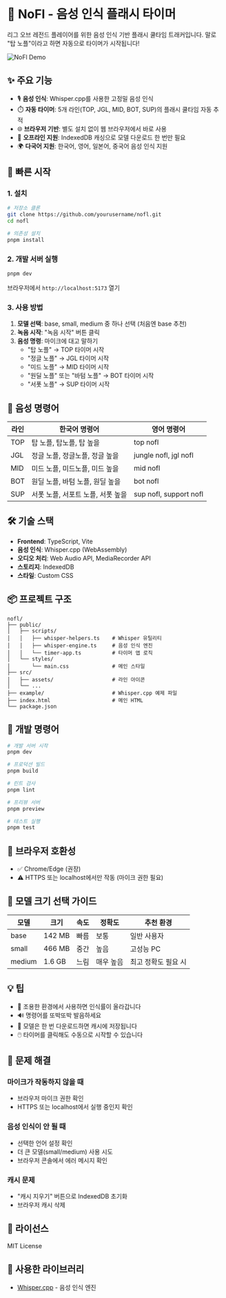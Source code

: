 # 🎤 NoFl - 음성 인식 플래시 타이머

리그 오브 레전드 플레이어를 위한 음성 인식 기반 플래시 쿨타임 트래커입니다. 말로 "탑 노플"이라고 하면 자동으로 타이머가 시작됩니다!

![NoFl Demo](https://via.placeholder.com/800x400.png?text=NoFl+Demo)

## ✨ 주요 기능

- 🎙️ **음성 인식**: Whisper.cpp를 사용한 고정밀 음성 인식
- ⏱️ **자동 타이머**: 5개 라인(TOP, JGL, MID, BOT, SUP)의 플래시 쿨타임 자동 추적
- 🌐 **브라우저 기반**: 별도 설치 없이 웹 브라우저에서 바로 사용
- 💾 **오프라인 지원**: IndexedDB 캐싱으로 모델 다운로드 한 번만 필요
- 🌍 **다국어 지원**: 한국어, 영어, 일본어, 중국어 음성 인식 지원

## 🚀 빠른 시작

### 1. 설치

```bash
# 저장소 클론
git clone https://github.com/yourusername/nofl.git
cd nofl

# 의존성 설치
pnpm install
```

### 2. 개발 서버 실행

```bash
pnpm dev
```

브라우저에서 `http://localhost:5173` 열기

### 3. 사용 방법

1. **모델 선택**: base, small, medium 중 하나 선택 (처음엔 base 추천)
2. **녹음 시작**: "녹음 시작" 버튼 클릭
3. **음성 명령**: 마이크에 대고 말하기
   - "탑 노플" → TOP 타이머 시작
   - "정글 노플" → JGL 타이머 시작
   - "미드 노플" → MID 타이머 시작
   - "원딜 노플" 또는 "바텀 노플" → BOT 타이머 시작
   - "서폿 노플" → SUP 타이머 시작

## 🎯 음성 명령어

| 라인 | 한국어 명령어 | 영어 명령어 |
|------|--------------|-------------|
| TOP  | 탑 노플, 탑노플, 탑 높을 | top nofl |
| JGL  | 정글 노플, 정글노플, 정글 높을 | jungle nofl, jgl nofl |
| MID  | 미드 노플, 미드노플, 미드 높을 | mid nofl |
| BOT  | 원딜 노플, 바텀 노플, 원딜 높을 | bot nofl |
| SUP  | 서폿 노플, 서포트 노플, 서폿 높을 | sup nofl, support nofl |

## 🛠️ 기술 스택

- **Frontend**: TypeScript, Vite
- **음성 인식**: Whisper.cpp (WebAssembly)
- **오디오 처리**: Web Audio API, MediaRecorder API
- **스토리지**: IndexedDB
- **스타일**: Custom CSS

## 📦 프로젝트 구조

```
nofl/
├── public/
│   ├── scripts/
│   │   ├── whisper-helpers.ts    # Whisper 유틸리티
│   │   ├── whisper-engine.ts     # 음성 인식 엔진
│   │   └── timer-app.ts          # 타이머 앱 로직
│   └── styles/
│       └── main.css              # 메인 스타일
├── src/
│   ├── assets/                   # 라인 아이콘
│   └── ...
├── example/                      # Whisper.cpp 예제 파일
├── index.html                    # 메인 HTML
└── package.json
```

## 🔧 개발 명령어

```bash
# 개발 서버 시작
pnpm dev

# 프로덕션 빌드
pnpm build

# 린트 검사
pnpm lint

# 프리뷰 서버
pnpm preview

# 테스트 실행
pnpm test
```

## 📱 브라우저 호환성

- ✅ Chrome/Edge (권장)
- ⚠️ HTTPS 또는 localhost에서만 작동 (마이크 권한 필요)

## 🎨 모델 크기 선택 가이드

| 모델 | 크기 | 속도 | 정확도 | 추천 환경 |
|------|------|------|--------|----------|
| base | 142 MB | 빠름 | 보통 | 일반 사용자 |
| small | 466 MB | 중간 | 높음 | 고성능 PC |
| medium | 1.6 GB | 느림 | 매우 높음 | 최고 정확도 필요 시 |

## 💡 팁

- 🎤 조용한 환경에서 사용하면 인식률이 올라갑니다
- 🔊 명령어를 또박또박 발음하세요
- 💾 모델은 한 번 다운로드하면 캐시에 저장됩니다
- 🖱️ 타이머를 클릭해도 수동으로 시작할 수 있습니다

## 🐛 문제 해결

### 마이크가 작동하지 않을 때
- 브라우저 마이크 권한 확인
- HTTPS 또는 localhost에서 실행 중인지 확인

### 음성 인식이 안 될 때
- 선택한 언어 설정 확인
- 더 큰 모델(small/medium) 사용 시도
- 브라우저 콘솔에서 에러 메시지 확인

### 캐시 문제
- "캐시 지우기" 버튼으로 IndexedDB 초기화
- 브라우저 캐시 삭제

## 📄 라이선스

MIT License

## 🙏 사용한 라이브러리

- [Whisper.cpp](https://github.com/ggerganov/whisper.cpp) - 음성 인식 엔진


